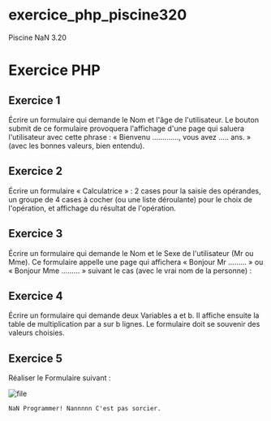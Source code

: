 # exercice_php_piscine320

Piscine NaN 3.20 

# Exercice PHP

## Exercice 1

Écrire un formulaire qui demande le Nom et l'âge de l'utilisateur. Le bouton submit de ce formulaire provoquera l'affichage d'une page qui saluera l'utilisateur avec cette phrase : « Bienvenu ............., vous avez ..... ans. » (avec les bonnes valeurs, bien entendu).


## Exercice 2

Écrire un formulaire « Calculatrice » : 2 cases pour la saisie des opérandes, un groupe de 4 cases à cocher (ou une liste déroulante) pour le choix de l'opération, et affichage du résultat de l'opération.


## Exercice 3

Écrire un formulaire qui demande le Nom et le Sexe de l'utilisateur (Mr ou Mme). Ce formulaire appelle une page qui affichera « Bonjour Mr ......... » ou « Bonjour Mme ......... » suivant le cas (avec le vrai nom de la personne) :


## Exercice 4

Écrire un formulaire qui demande deux Variables a et b. Il affiche ensuite la table de multiplication par a sur b lignes. Le formulaire doit se souvenir des valeurs choisies.

## Exercice 5

Réaliser le Formulaire suivant : 

![file](https://www.cours-gratuit.com/images/stories/formulaire1.jpg)



`NaN Programmer! Nannnnn C'est pas sorcier.`
